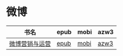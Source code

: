 # 微博

| 书名 | epub | mobi | azw3 |
| --- | --- | --- | --- |
| [微博营销与运营](http://ct.dalanmei.com/f/31084289-571806966-d17f14) | [epub](http://ct.dalanmei.com/f/31084289-571806966-d17f14) | [mobi](http://ct.dalanmei.com/f/31084289-571538814-cf3f51) | [azw3](http://ct.dalanmei.com/f/31084289-571991959-793a21) |
